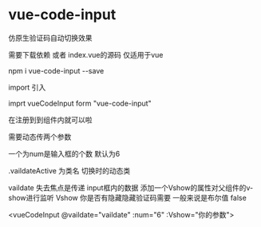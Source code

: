 ﻿# vue-code-input
仿原生验证码自动切换效果

需要下载依赖 或者 index.vue的源码 仅适用于vue

npm i vue-code-input --save

import 引入

imprt vueCodeInput form "vue-code-input"


在注册到到组件内就可以啦

需要动态传两个参数

一个为num是输入框的个数 默认为6

.vaildateActive 为类名 切换时的动态类


vaildate 失去焦点是传递 input框内的数据
 添加一个Vshow的属性对父组件的v-show进行监听 
 Vshow 你是否有隐藏隐藏验证码需要  一般来说是布尔值 false
       

 <vueCodeInput  @vaildate="vaildate" :num="6" :Vshow="你的参数">

</vueCodeInput >

